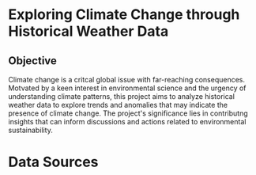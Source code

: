 # Exploring Climate Change through Historical Weather Data

## Objective 
Climate change is a critcal global issue with far-reaching consequences. Motvated by a keen interest in environmental science and the urgency of understanding climate patterns, this project aims to analyze historical weather data to explore trends and anomalies that may indicate the presence of climate change. The project's significance lies in contributng insights that can inform discussions and actions related to environmental sustainability.

# Data Sources

# 
